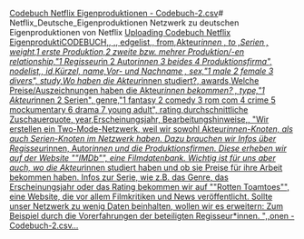 [Codebuch Netflix Eigenproduktionen - Codebuch-2.csv](https://github.com/MarryChrissy/Netflix_Deutsche_Eigenproduktionen/files/11893507/Codebuch.Netflix.Eigenproduktionen.-.Codebuch-2.csv)# Netflix_Deutsche_Eigenproduktionen
Netzwerk zu deutschen Eigenproduktionen von Netflix
[Uploading Codebuch Netflix EigenproduktiCODEBUCH,,
,,
edgelist,,
from,Akteur*innen ,
to ,Serien ,
weight,1 erste Produktion,2 zweite bzw. mehrer Produktion/-en
relationship,"1 Regisseur*in 
2 Autor*innen 
3 beides
4 Produktionsfirma",
nodelist,,
id,Kürzel,
name,Vor- und Nachname ,
sex,"1 male 
2 female 
3 divers",
study,Wo haben die Akteur*innen studiert?,
awards,Welche Preise/Auszeichnungen haben die Akteur*innen bekommen? ,
type,"1 Akteur*innen 
2 Serien",
genre,"1 fantasy
2 comedy
3 rom com 
4 crime 
5 mockumentary
6 drama 
7 young adult",
rating,durchschnittliche Zuschauerquote,
year,Erscheinungsjahr,
Bearbeitungshinweise,,
"Wir erstellen ein Two-Mode-Netzwerk, weil wir sowohl Akteur*innen-Knoten, als auch Serien-Knoten im Netzwerk haben. Dazu brauchen wir Infos über Regisseur*innen, Autor*innen und die Produktionsfirmen. Diese erheben wir auf der Website ""IMDb"", eine Filmdatenbank. Wichtig ist für uns aber auch, wo die Akteur*innen studiert haben und ob sie Preise für ihre Arbeit bekommen haben. Infos zur Serie, wie z.B. das Genre, das Erscheinungsjahr oder das Rating bekommen wir auf ""Rotten Toamtoes"", eine Website, die vor allem Filmkritiken und News veröffentlicht. 
Sollte unser Netzwerk zu wenig Daten beinhalten, wollen wir es erweitern: Zum Beispiel durch die Vorerfahrungen der beteiligten Regisseur*innen. ",,onen - Codebuch-2.csv…]()
